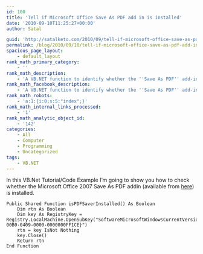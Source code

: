 ```yaml
---
id: 100
title: 'Tell if Microsoft Office Save As PDF add in is installed'
date: '2010-09-10T11:25:27+00:00'
author: Satal

guid: 'http://satalketo.com/2010/09/tell-if-microsoft-office-save-as-pdf-add-in-is-installed/'
permalink: /blog/2010/09/10/tell-if-microsoft-office-save-as-pdf-add-in-is-installed/
spacious_page_layout:
    - default_layout
rank_math_primary_category:
    - ''
rank_math_description:
    - 'A VB.NET function to identify whether the ''Save As PDF'' add-in for Microsoft Office 2007 has been installed'
rank_math_facebook_description:
    - 'A VB.NET function to identify whether the ''Save As PDF'' add-in for Microsoft Office 2007 has been installed'
rank_math_robots:
    - 'a:1:{i:0;s:5:"index";}'
rank_math_internal_links_processed:
    - '1'
rank_math_analytic_object_id:
    - '142'
categories:
    - All
    - Computer
    - Programming
    - Uncategorized
tags:
    - VB.NET
---
```


In this VB.Net Tutorial/Code Example I’m going to show you how to check whether the Microsoft Office 2007 Save As PDF addin (available from [here](https://www.microsoft.com/en-gb/download/details.aspx?id=7)) is installed.

```vbnet
Public Shared Function isPDFSaverInstalled() As Boolean
    Dim rtn As Boolean
    Dim key As RegistryKey = Registry.LocalMachine.OpenSubKey("SoftwareMicrosoftWindowsCurrentVersionUninstall{90120000-00B0-0409-0000-0000000FF1CE}")
    rtn = key IsNot Nothing
    key.Close()
    Return rtn
End Function
```